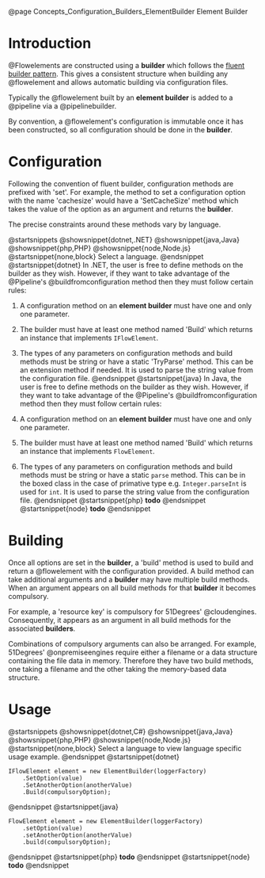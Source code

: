 @page Concepts_Configuration_Builders_ElementBuilder Element Builder

# Introduction

@Flowelements are constructed using a **builder** which follows the
[fluent builder pattern](https://en.wikipedia.org/wiki/Fluent_interface).
This gives a consistent structure when building any @flowelement and allows
automatic building via configuration files.

Typically the @flowelement built by an **element builder** is added to a @pipeline
via a @pipelinebuilder.

By convention, a @flowelement's configuration is immutable once it has been
constructed, so all configuration should be done in the **builder**.


# Configuration

Following the convention of fluent builder, configuration methods are prefixed with 'set'. For example,
the method to set a configuration option with the name 'cachesize' would have a 'SetCacheSize' method which
takes the value of the option as an argument and returns the **builder**.

The precise constraints around these methods vary by language.

@startsnippets
@showsnippet{dotnet,.NET}
@showsnippet{java,Java}
@showsnippet{php,PHP}
@showsnippet{node,Node.js}
@startsnippet{none,block}
Select a language.
@endsnippet
@startsnippet{dotnet}
In .NET, the user is free to define methods on the builder as they wish.
However, if they want to take advantage of the @Pipeline's @buildfromconfiguration method then they must 
follow certain rules:

1. A configuration method on an **element builder** must have one and only one parameter.
2. The builder must have at least one method named 'Build' which returns an instance that implements `IFlowElement`.
3. The types of any parameters on configuration methods and build methods must be string or have a static 
'TryParse' method. This can be an extension method if needed. It is used to parse the string value from the 
configuration file.
@endsnippet
@startsnippet{java}
In Java, the user is free to define methods on the builder as they wish.
However, if they want to take advantage of the @Pipeline's @buildfromconfiguration method then they must 
follow certain rules:

1. A configuration method on an **element builder** must have one and only one parameter.
2. The builder must have at least one method named 'Build' which returns an instance that implements `FlowElement`.
3. The types of any parameters on configuration methods and build methods must be string or have a static `parse` method. This can be in the boxed class in the case of primative type e.g. `Integer.parseInt` is used for `int`. It is used to parse the string value from the configuration file.
@endsnippet
@startsnippet{php}
**todo**
@endsnippet
@startsnippet{node}
**todo**
@endsnippet

# Building

Once all options are set in the **builder**, a 'build' method is used to build and return a @flowelement
with the configuration provided. 
A build method can take additional arguments and a **builder** may have multiple build methods.
When an argument appears on all build methods for that **builder** it becomes compulsory.

For example, a 'resource key' is compulsory for 51Degrees' @cloudengines. Consequently, it appears as 
an argument in all build methods for the associated **builders**.

Combinations of compulsory arguments can also be arranged. For example, 51Degrees' @onpremiseengines 
require either a filename or a data structure containing the file data in memory.
Therefore they have two build methods, one taking a filename and the other taking the memory-based
data structure.

# Usage

@startsnippets
@showsnippet{dotnet,C#}
@showsnippet{java,Java}
@showsnippet{php,PHP}
@showsnippet{node,Node.js}
@startsnippet{none,block}
Select a language to view language specific usage example.
@endsnippet
@startsnippet{dotnet}
```{cs}
IFlowElement element = new ElementBuilder(loggerFactory)
    .SetOption(value)
    .SetAnotherOption(anotherValue)
    .Build(compulsoryOption);
```
@endsnippet
@startsnippet{java}
```{java}
FlowElement element = new ElementBuilder(loggerFactory)
    .setOption(value)
    .setAnotherOption(anotherValue)
    .build(compulsoryOption);
```
@endsnippet
@startsnippet{php}
**todo**
@endsnippet
@startsnippet{node}
**todo**
@endsnippet

